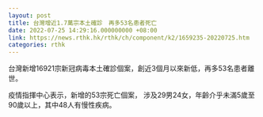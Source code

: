 ```yaml
---
layout: post
title: 台灣增近1.7萬宗本土確診　再多53名患者死亡
date: 2022-07-25 14:29:16.000000000 +08:00
link: https://news.rthk.hk/rthk/ch/component/k2/1659235-20220725.htm
categories: rthk
---
```


台灣新增16921宗新冠病毒本土確診個案，創近3個月以來新低，再多53名患者離世。

疫情指揮中心表示，新增的53宗死亡個案， 涉及29男24女，年齡介乎未滿5歲至90歲以上，其中48人有慢性疾病。
